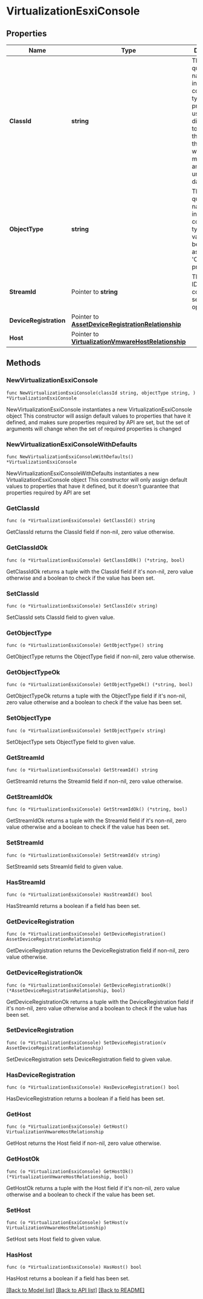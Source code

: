 # VirtualizationEsxiConsole

## Properties

Name | Type | Description | Notes
------------ | ------------- | ------------- | -------------
**ClassId** | **string** | The fully-qualified name of the instantiated, concrete type. This property is used as a discriminator to identify the type of the payload when marshaling and unmarshaling data. | [default to "virtualization.EsxiConsole"]
**ObjectType** | **string** | The fully-qualified name of the instantiated, concrete type. The value should be the same as the &#39;ClassId&#39; property. | [default to "virtualization.EsxiConsole"]
**StreamId** | Pointer to **string** | The stream ID of the host console session opened. | [optional] [readonly] 
**DeviceRegistration** | Pointer to [**AssetDeviceRegistrationRelationship**](AssetDeviceRegistrationRelationship.md) |  | [optional] 
**Host** | Pointer to [**VirtualizationVmwareHostRelationship**](VirtualizationVmwareHostRelationship.md) |  | [optional] 

## Methods

### NewVirtualizationEsxiConsole

`func NewVirtualizationEsxiConsole(classId string, objectType string, ) *VirtualizationEsxiConsole`

NewVirtualizationEsxiConsole instantiates a new VirtualizationEsxiConsole object
This constructor will assign default values to properties that have it defined,
and makes sure properties required by API are set, but the set of arguments
will change when the set of required properties is changed

### NewVirtualizationEsxiConsoleWithDefaults

`func NewVirtualizationEsxiConsoleWithDefaults() *VirtualizationEsxiConsole`

NewVirtualizationEsxiConsoleWithDefaults instantiates a new VirtualizationEsxiConsole object
This constructor will only assign default values to properties that have it defined,
but it doesn't guarantee that properties required by API are set

### GetClassId

`func (o *VirtualizationEsxiConsole) GetClassId() string`

GetClassId returns the ClassId field if non-nil, zero value otherwise.

### GetClassIdOk

`func (o *VirtualizationEsxiConsole) GetClassIdOk() (*string, bool)`

GetClassIdOk returns a tuple with the ClassId field if it's non-nil, zero value otherwise
and a boolean to check if the value has been set.

### SetClassId

`func (o *VirtualizationEsxiConsole) SetClassId(v string)`

SetClassId sets ClassId field to given value.


### GetObjectType

`func (o *VirtualizationEsxiConsole) GetObjectType() string`

GetObjectType returns the ObjectType field if non-nil, zero value otherwise.

### GetObjectTypeOk

`func (o *VirtualizationEsxiConsole) GetObjectTypeOk() (*string, bool)`

GetObjectTypeOk returns a tuple with the ObjectType field if it's non-nil, zero value otherwise
and a boolean to check if the value has been set.

### SetObjectType

`func (o *VirtualizationEsxiConsole) SetObjectType(v string)`

SetObjectType sets ObjectType field to given value.


### GetStreamId

`func (o *VirtualizationEsxiConsole) GetStreamId() string`

GetStreamId returns the StreamId field if non-nil, zero value otherwise.

### GetStreamIdOk

`func (o *VirtualizationEsxiConsole) GetStreamIdOk() (*string, bool)`

GetStreamIdOk returns a tuple with the StreamId field if it's non-nil, zero value otherwise
and a boolean to check if the value has been set.

### SetStreamId

`func (o *VirtualizationEsxiConsole) SetStreamId(v string)`

SetStreamId sets StreamId field to given value.

### HasStreamId

`func (o *VirtualizationEsxiConsole) HasStreamId() bool`

HasStreamId returns a boolean if a field has been set.

### GetDeviceRegistration

`func (o *VirtualizationEsxiConsole) GetDeviceRegistration() AssetDeviceRegistrationRelationship`

GetDeviceRegistration returns the DeviceRegistration field if non-nil, zero value otherwise.

### GetDeviceRegistrationOk

`func (o *VirtualizationEsxiConsole) GetDeviceRegistrationOk() (*AssetDeviceRegistrationRelationship, bool)`

GetDeviceRegistrationOk returns a tuple with the DeviceRegistration field if it's non-nil, zero value otherwise
and a boolean to check if the value has been set.

### SetDeviceRegistration

`func (o *VirtualizationEsxiConsole) SetDeviceRegistration(v AssetDeviceRegistrationRelationship)`

SetDeviceRegistration sets DeviceRegistration field to given value.

### HasDeviceRegistration

`func (o *VirtualizationEsxiConsole) HasDeviceRegistration() bool`

HasDeviceRegistration returns a boolean if a field has been set.

### GetHost

`func (o *VirtualizationEsxiConsole) GetHost() VirtualizationVmwareHostRelationship`

GetHost returns the Host field if non-nil, zero value otherwise.

### GetHostOk

`func (o *VirtualizationEsxiConsole) GetHostOk() (*VirtualizationVmwareHostRelationship, bool)`

GetHostOk returns a tuple with the Host field if it's non-nil, zero value otherwise
and a boolean to check if the value has been set.

### SetHost

`func (o *VirtualizationEsxiConsole) SetHost(v VirtualizationVmwareHostRelationship)`

SetHost sets Host field to given value.

### HasHost

`func (o *VirtualizationEsxiConsole) HasHost() bool`

HasHost returns a boolean if a field has been set.


[[Back to Model list]](../README.md#documentation-for-models) [[Back to API list]](../README.md#documentation-for-api-endpoints) [[Back to README]](../README.md)


